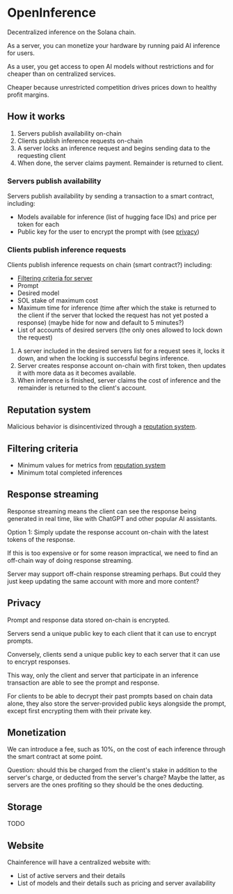 # OpenInference

Decentralized inference on the Solana chain.

As a server, you can monetize your hardware by running paid AI inference for users.

As a user, you get access to open AI models without restrictions and for cheaper than on centralized services.

Cheaper because unrestricted competition drives prices down to healthy profit margins.

## How it works

1. Servers publish availability on-chain
2. Clients publish inference requests on-chain
3. A server locks an inference request and begins sending data to the requesting client
4. When done, the server claims payment. Remainder is returned to client.

### Servers publish availability

Servers publish availability by sending a transaction to a smart contract, including:

- Models available for inference (list of hugging face IDs) and price per token for each
- Public key for the user to encrypt the prompt with (see [privacy](#privacy))

### Clients publish inference requests

Clients publish inference requests on chain (smart contract?) including:

- [Filtering criteria for server](#filtering-criteria)
- Prompt
- Desired model
- SOL stake of maximum cost
- Maximum time for inference (time after which the stake is returned to the client if the server that locked the request has not yet posted a response) (maybe hide for now and default to 5 minutes?)
- List of accounts of desired servers (the only ones allowed to lock down the request)

1. A server included in the desired servers list for a request sees it, locks it down, and when the locking is successful begins inference.
1. Server creates response account on-chain with first token, then updates it with more data as it becomes available.
1. When inference is finished, server claims the cost of inference and the remainder is returned to the client's account.

## Reputation system

Malicious behavior is disincentivized through a [reputation system](./docs/reputation-system.md).

## Filtering criteria

- Minimum values for metrics from [reputation system](./docs/reputation-system.md)
- Minimum total completed inferences

## Response streaming

Response streaming means the client can see the response being generated in real time, like with ChatGPT and other popular AI assistants.

Option 1: Simply update the response account on-chain with the latest tokens of the response.

If this is too expensive or for some reason impractical, we need to find an off-chain way of doing response streaming.

Server may support off-chain response streaming perhaps.
But could they just keep updating the same account with more and more content?

## Privacy

Prompt and response data stored on-chain is encrypted.

Servers send a unique public key to each client that it can use to encrypt prompts.

Conversely, clients send a unique public key to each server that it can use to encrypt responses.

This way, only the client and server that participate in an inference transaction are able to see the prompt and response.

For clients to be able to decrypt their past prompts based on chain data alone, they also store the server-provided public keys alongside the prompt, except first encrypting them with their private key.

## Monetization

We can introduce a fee, such as 10%, on the cost of each inference through the smart contract at some point.

Question: should this be charged from the client's stake in addition to the server's charge, or deducted from the server's charge? Maybe the latter, as servers are the ones profiting so they should be the ones deducting.

## Storage

TODO

## Website

Chainference will have a centralized website with:

- List of active servers and their details
- List of models and their details such as pricing and server availability
